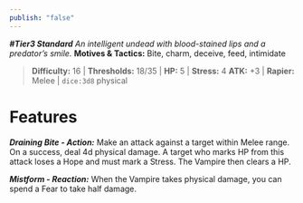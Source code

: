 ```yaml
---
publish: "false"
---
```

***#Tier3 Standard***
*An intelligent undead with blood-stained lips and a predator’s smile.*
**Motives & Tactics:** Bite, charm, deceive, feed, intimidate

> **Difficulty:** 16 | **Thresholds:** 18/35 | **HP:** 5 | **Stress:** 4
> **ATK:** +3 | **Rapier:** Melee | `dice:3d8` physical

# Features

***Draining Bite - Action:*** Make an attack against a target within Melee range. On a success, deal 4d physical damage. A target who marks HP from this attack loses a Hope and must mark a Stress. The Vampire then clears a HP.

***Mistform - Reaction:*** When the Vampire takes physical damage, you can spend a Fear to take half damage.
